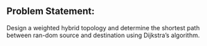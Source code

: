 ## Problem Statement:

Design a weighted hybrid topology and determine the shortest path between ran-dom source and destination using Dijkstra’s algorithm.